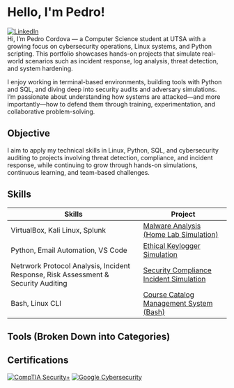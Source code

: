 # Hello, I'm Pedro!
[![LinkedIn](https://img.shields.io/badge/LinkedIn-%230077B5.svg?logo=linkedin&logoColor=white)](https://linkedin.com/in/pedro-c-151296221)<br>
Hi, I’m Pedro Cordova — a Computer Science student at UTSA with a growing focus on cybersecurity operations, Linux systems, and Python scripting. This portfolio showcases hands-on projects that simulate real-world scenarios such as incident response, log analysis, threat detection, and system hardening.

I enjoy working in terminal-based environments, building tools with Python and SQL, and diving deep into security audits and adversary simulations. I’m passionate about understanding how systems are attacked—and more importantly—how to defend them through training, experimentation, and collaborative problem-solving.

## Objective
I aim to apply my technical skills in Linux, Python, SQL, and cybersecurity auditing to projects involving threat detection, compliance, and incident response, while continuing to grow through hands-on simulations, continuous learning, and team-based challenges.

## Skills

| Skills | Project |
|----------|----------|
| VirtualBox, Kali Linux, Splunk    | [Malware Analysis (Home Lab Simulation)](https://github.com/Pcordova01/Malware-Analysis-Home-Lab-Simulation-)     |
| Python, Email Automation, VS Code    | [Ethical Keylogger Simulation](https://github.com/Pcordova01/python-keylogger-emailer)     |
| Netrwork Protocol Analysis, Incident Response, Risk Assessment & Security Auditing    | [Security Compliance Incident Simulation](https://github.com/Pcordova01/Security-Compliance-Incident-Simulation)     |
| Bash, Linux CLI    | [Course Catalog Management System (Bash)](https://github.com/Pcordova01/Course_Catalog/blob/main/README.md)     |


## Tools (Broken Down into Categories)


## Certifications
[![CompTIA Security+](https://img.shields.io/badge/CompTIA%20Security+-red?logo=CompTIA&logoColor=white)](https://www.credly.com/badges/6456d19b-e5e1-4cf4-8456-3fe2565cacae/public_url)
[![Google Cybersecurity](https://img.shields.io/badge/Google%20Cybersecurity-blue?logo=google&logoColor=white)](https://coursera.org/share/bba951a6d7528978187073cfaae0795e)
